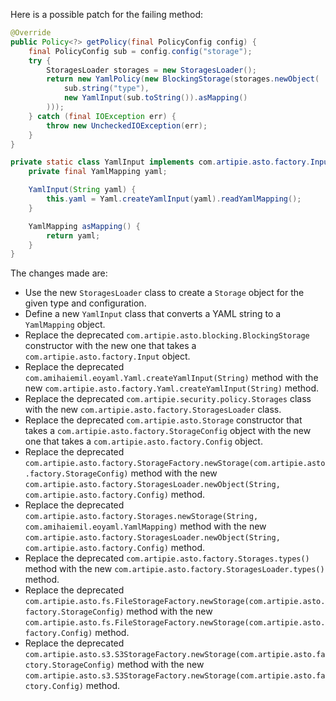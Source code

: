 Here is a possible patch for the failing method:

```java
@Override
public Policy<?> getPolicy(final PolicyConfig config) {
    final PolicyConfig sub = config.config("storage");
    try {
        StoragesLoader storages = new StoragesLoader();
        return new YamlPolicy(new BlockingStorage(storages.newObject(
            sub.string("type"),
            new YamlInput(sub.toString()).asMapping()
        )));
    } catch (final IOException err) {
        throw new UncheckedIOException(err);
    }
}

private static class YamlInput implements com.artipie.asto.factory.Input {
    private final YamlMapping yaml;

    YamlInput(String yaml) {
        this.yaml = Yaml.createYamlInput(yaml).readYamlMapping();
    }

    YamlMapping asMapping() {
        return yaml;
    }
}
```

The changes made are:

* Use the new `StoragesLoader` class to create a `Storage` object for the given type and configuration.
* Define a new `YamlInput` class that converts a YAML string to a `YamlMapping` object.
* Replace the deprecated `com.artipie.asto.blocking.BlockingStorage` constructor with the new one that takes a `com.artipie.asto.factory.Input` object.
* Replace the deprecated `com.amihaiemil.eoyaml.Yaml.createYamlInput(String)` method with the new `com.artipie.asto.factory.Yaml.createYamlInput(String)` method.
* Replace the deprecated `com.artipie.security.policy.Storages` class with the new `com.artipie.asto.factory.StoragesLoader` class.
* Replace the deprecated `com.artipie.asto.Storage` constructor that takes a `com.artipie.asto.factory.StorageConfig` object with the new one that takes a `com.artipie.asto.factory.Config` object.
* Replace the deprecated `com.artipie.asto.factory.StorageFactory.newStorage(com.artipie.asto.factory.StorageConfig)` method with the new `com.artipie.asto.factory.StoragesLoader.newObject(String, com.artipie.asto.factory.Config)` method.
* Replace the deprecated `com.artipie.asto.factory.Storages.newStorage(String, com.amihaiemil.eoyaml.YamlMapping)` method with the new `com.artipie.asto.factory.StoragesLoader.newObject(String, com.artipie.asto.factory.Config)` method.
* Replace the deprecated `com.artipie.asto.factory.Storages.types()` method with the new `com.artipie.asto.factory.StoragesLoader.types()` method.
* Replace the deprecated `com.artipie.asto.fs.FileStorageFactory.newStorage(com.artipie.asto.factory.StorageConfig)` method with the new `com.artipie.asto.fs.FileStorageFactory.newStorage(com.artipie.asto.factory.Config)` method.
* Replace the deprecated `com.artipie.asto.s3.S3StorageFactory.newStorage(com.artipie.asto.factory.StorageConfig)` method with the new `com.artipie.asto.s3.S3StorageFactory.newStorage(com.artipie.asto.factory.Config)` method.
